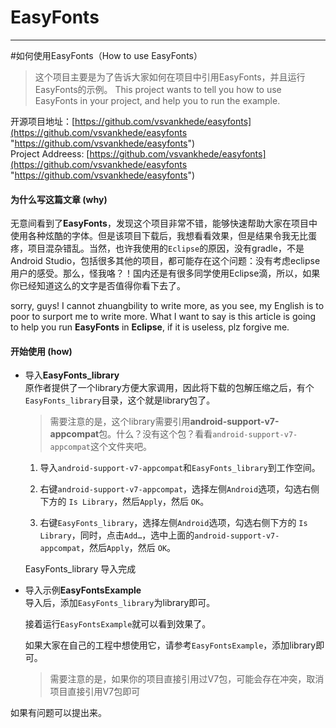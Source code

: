 # EasyFonts
----
#如何使用EasyFonts（How to use EasyFonts）

> 这个项目主要是为了告诉大家如何在项目中引用EasyFonts，并且运行EasyFonts的示例。
> This project wants to tell you how to use EasyFonts in your project, and help you to run the example.

开源项目地址：[https://github.com/vsvankhede/easyfonts](https://github.com/vsvankhede/easyfonts "https://github.com/vsvankhede/easyfonts")  
Project Addreess: [https://github.com/vsvankhede/easyfonts](https://github.com/vsvankhede/easyfonts "https://github.com/vsvankhede/easyfonts")

#### 为什么写这篇文章 (why)
无意间看到了**EasyFonts**，发现这个项目非常不错，能够快速帮助大家在项目中使用各种炫酷的字体。但是该项目下载后，我想看看效果，但是结果令我无比蛋疼，项目混杂错乱。当然，也许我使用的`Eclipse`的原因，没有gradle，不是Android Studio，包括很多其他的项目，都可能存在这个问题：没有考虑eclipse用户的感受。那么，怪我咯？！国内还是有很多同学使用Eclipse滴，所以，如果你已经知道这么的文字是否值得你看下去了。

sorry, guys! I cannot zhuangbility to write more, as you see, my English is to poor to surport me to write more. What I want to say is this article is going to help you run **EasyFonts** in **Eclipse**, if it is useless, plz forgive me.

#### 开始使用 (how)

- 导入**EasyFonts_library**  
  原作者提供了一个library方便大家调用，因此将下载的包解压缩之后，有个`EasyFonts_library`目录，这个就是library包了。  

    > 需要注意的是，这个library需要引用**android-support-v7-appcompat**包。什么？没有这个包？看看`android-support-v7-appcompat`这个文件夹吧。
  
  1. 导入`android-support-v7-appcompat`和`EasyFonts_library`到工作空间。

  2. 右键`android-support-v7-appcompat`，选择左侧`Android`选项，勾选右侧下方的 `Is Library`，然后`Apply`，然后 `OK`。

  3. 右键`EasyFonts_library`，选择左侧`Android`选项，勾选右侧下方的 `Is Library`，同时，点击`Add…`，选中上面的`android-support-v7-appcompat`，然后`Apply`，然后 `OK`。
  
  EasyFonts_library 导入完成
  
- 导入示例**EasyFontsExample**  
  导入后，添加`EasyFonts_library`为library即可。
  

  接着运行`EasyFontsExample`就可以看到效果了。
  
  如果大家在自己的工程中想使用它，请参考`EasyFontsExample`，添加library即可。
  > 需要注意的是，如果你的项目直接引用过V7包，可能会存在冲突，取消项目直接引用V7包即可


如果有问题可以提出来。